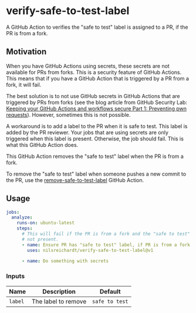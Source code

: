 # verify-safe-to-test-label

A GitHub Action to verifies the "safe to test" label is assigned to a PR, if the
PR is from a fork.

## Motivation

When you have GitHub Actions using secrets, these secrets are not available for
PRs from forks. This is a security feature of GitHub Actions. This means that if
you have a GitHub Action that is triggered by a PR from a fork, it will fail.

The best solution is to not use GitHub secrets in GitHub Actions that are
triggered by PRs from forks (see the blog article from GitHub Security Lab:
[Keeping your GitHub Actions and workflows secure Part 1: Preventing pwn
requests](https://securitylab.github.com/research/github-actions-preventing-pwn-requests/)).
However, sometimes this is not possible.

A workaround is to add a label to the PR when it is safe to test. This label is
added by the PR reviewer. Your jobs that are using secrets are only triggered
when this label is present. Otherwise, the job should fail. This is what this
GitHub Action does.

This GitHub Action removes the "safe to test" label when the PR is from a fork.

To remove the "safe to test" label when someone pushes a new commit to the PR,
use the
[remove-safe-to-test-label](https://github.com/nilsreichardt/verify-safe-to-test-label)
GitHub Action.

## Usage

```yaml
jobs:
  analyze:
    runs-on: ubuntu-latest
    steps:
      # This will fail if the PR is from a fork and the "safe to test" label is
      # not present.
      - name: Ensure PR has "safe to test" label, if PR is from a fork
        uses: nilsreichardt/verify-safe-to-test-label@v1
      
      - name: Do something with secrets
```

### Inputs

| Name | Description | Default |
| ---- | ----------- | ------- |
| `label` | The label to remove | `safe to test` |

